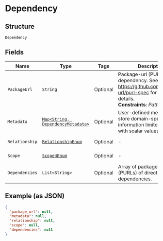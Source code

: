 
# Dependency

## Structure

`Dependency`

## Fields

| Name | Type | Tags | Description | Getter | Setter |
|  --- | --- | --- | --- | --- | --- |
| `PackageUrl` | `String` | Optional | Package-url (PURL) of dependency. See https://github.com/package-url/purl-spec for more details.<br>**Constraints**: *Pattern*: `^pkg` | String getPackageUrl() | setPackageUrl(String packageUrl) |
| `Metadata` | [`Map<String, DependencyMetadata>`]($m/DependencyMetadata) | Optional | User-defined metadata to store domain-specific information limited to 8 keys with scalar values. | Map<String, DependencyMetadata> getMetadata() | setMetadata(Map<String, DependencyMetadata> metadata) |
| `Relationship` | [`RelationshipEnum`](../../doc/models/relationship-enum.md) | Optional | - | RelationshipEnum getRelationship() | setRelationship(RelationshipEnum relationship) |
| `Scope` | [`Scope4Enum`](../../doc/models/scope-4-enum.md) | Optional | - | Scope4Enum getScope() | setScope(Scope4Enum scope) |
| `Dependencies` | `List<String>` | Optional | Array of package-url (PURLs) of direct child dependencies. | List<String> getDependencies() | setDependencies(List<String> dependencies) |

## Example (as JSON)

```json
{
  "package_url": null,
  "metadata": null,
  "relationship": null,
  "scope": null,
  "dependencies": null
}
```

